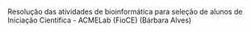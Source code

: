 Resolução das atividades de bioinformática para seleção de alunos de Iniciação Científica - ACMELab (FioCE) (Bárbara Alves)
